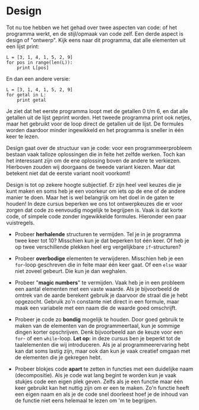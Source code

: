 # Design

Tot nu toe hebben we het gehad over twee aspecten van code: of het programma werkt, en de stijl/opmaak van code zelf. Een derde aspect is design of "ontwerp". Kijk eens naar dit programma, dat alle elementen uit een lijst print:

    L = [3, 1, 4, 1, 5, 2, 9]
    for pos in range(len(L)):
        print L[pos]

En dan een andere versie:

    L = [3, 1, 4, 1, 5, 2, 9]
    for getal in L:
        print getal

Je ziet dat het eerste programma loopt met de getallen 0 t/m 6, en dat alle getallen uit de lijst geprint worden. Het tweede programma print ook netjes, maar het gebruikt voor de loop direct de getallen uit de lijst. De formules worden daardoor minder ingewikkeld en het programma is sneller in één keer te lezen.

Design gaat over de structuur van je code: voor een programmeerprobleem bestaan vaak talloze oplossingen die in feite het zelfde werken. Toch kan het interessant zijn om de ene oplossing boven de andere te verkiezen. Hierboven zouden wij doorgaans de tweede variant kiezen. Maar dat betekent niet dat de eerste variant nooit voorkomt!

Design is tot op zekere hoogte subjectief. Er zijn heel veel keuzes die je kunt maken en soms heb je een voorkeur om iets op de ene of de andere manier te doen. Maar het is wel belangrijk om het doel in de gaten te houden! In deze cursus beperken we ons tot ontwerpkeuzes die er voor zorgen dat code zo eenvoudig mogelijk te begrijpen is. Vaak is dat korte code, of simpele code zonder ingewikkelde formules. Hieronder een paar vuistregels.

- Probeer **herhalende** structuren te vermijden. Tel je in je programma twee keer tot 10? Misschien kun je dat beperken tot één keer. Of heb je op twee verschillende plekken heel erg vergelijkbare `if`-structuren?

- Probeer **overbodige** elementen te verwijderen. Misschien heb je een `for`-loop geschreven die in feite maar één keer gaat. Of een `else` waar niet zoveel gebeurt. Die kun je dan weghalen.

- Probeer "**magic numbers**" te vermijden. Vaak heb je in een probleem een aantal elementen met een vaste waarde. Als je bijvoorbeeld de omtrek van de aarde berekent gebruik je daarvoor de straal die je hebt opgezocht. Gebruik zo'n constante niet direct in een formule, maar maak een variabele met een naam die de waarde goed omschrijft.

- Probeer je code zo **bondig** mogelijk te houden. Door goed gebruik te maken van de elementen van de programmeertaal, kun je sommige dingen korter opschrijven. Denk bijvoorbeeld aan de keuze voor een `for`- of een `while`-loop. **Let op:** in deze cursus ben je beperkt tot de taalelementen die wij introduceren. Als je al programmeerervaring hebt kan dat soms lastig zijn, maar ook dan kun je vaak creatief omgaan met de elementen die je gekregen hebt.

- Probeer blokjes code **apart** te zetten in functies met een duidelijke naam (decompositie). Als je code wat lang begint te worden kun je vaak stukjes code een eigen plek geven. Zelfs als je een functie maar één keer gebruikt kan het nuttig zijn om er een te maken. Zo'n functie heeft een eigen naam en als je de code snel doorleest hoef je de inhoud van de functie niet eens helemaal te lezen om 'm te begrijpen.

